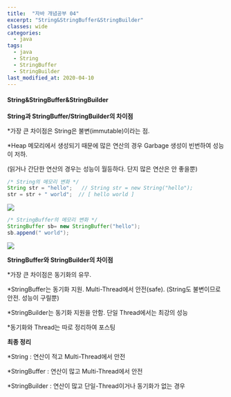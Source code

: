 ```yaml
---
title:  "자바 개념공부 04"
excerpt: "String&StringBuffer&StringBuilder"
classes: wide
categories:
  - java
tags:
  - java
  - String
  - StringBuffer
  - StringBuilder
last_modified_at: 2020-04-10
---
```


#### **String**&StringBuffer&StringBuilder



**String과 StringBuffer/StringBuilder의 차이점**

*가장 큰 차이점은 String은 불변(immutable)이라는 점.  

*Heap 메모리에서 생성되기 때문에 많은 연산의 경우 Garbage 생성이 빈번하여 성능이 저하.

(읽거나 간단한 연산의 경우는 성능이 월등하다. 단지 많은 연산은 안 좋을뿐)

```java
/* String의 메모리 변화 */
String str = "hello";   // String str = new String("hello");
str = str + " world";  // [ hello world ]
```

![]({{site.url}}/assets/images/string.png)

```java
/* StringBuffer의 메모리 변화 */
StringBuffer sb= new StringBuffer("hello");
sb.append(" world");
```

![](C:\Users\user\Desktop\myBlog\sunlike0508.github.io\assets\images\StringBuffer.png)



**StringBuffer와 StringBuilder의 차이점**

*가장 큰 차이점은 동기화의 유무.

*StringBuffer는 동기화 지원. Multi-Thread에서 안전(safe). (String도 불변이므로 안전. 성능이 구릴뿐)

*StringBuilder는 동기화 지원을 안함. 단일 Thread에서는 최강의 성능

*동기화와 Thread는 따로 정리하여 포스팅



**최종 정리**

*String : 연산이 적고 Multi-Thread에서 안전

*StringBuffer : 연산이 많고 Multi-Thread에서 안전

*StringBuilder : 연산이 많고 단일-Thread이거나 동기화가 없는 경우
